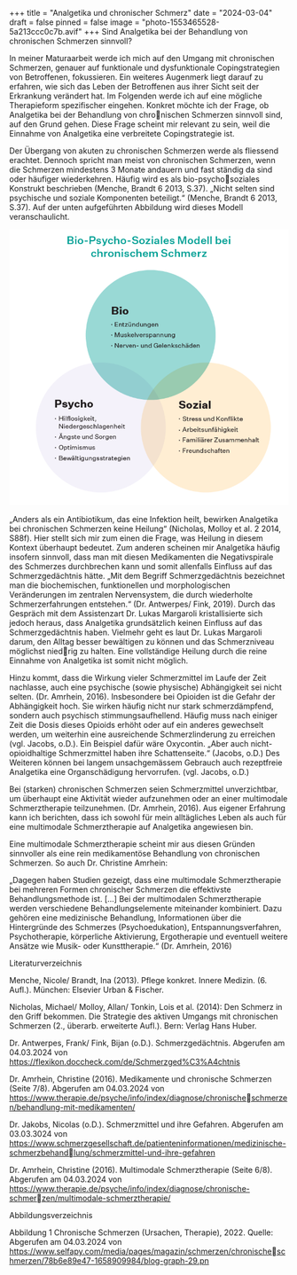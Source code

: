 +++
title = "Analgetika und chronischer Schmerz"
date = "2024-03-04"
draft = false
pinned = false
image = "photo-1553465528-5a213ccc0c7b.avif"
+++
Sind Analgetika bei der Behandlung von chronischen Schmerzen sinnvoll? 

In meiner Maturaarbeit werde ich mich auf den Umgang mit chronischen Schmerzen, genauer auf funktionale und dysfunktionale Copingstrategien von Betroffenen, fokussieren. Ein weiteres Augenmerk liegt darauf zu erfahren, wie sich das Leben der Betroffenen aus ihrer Sicht seit der Erkrankung verändert hat. Im Folgenden werde ich auf eine mögliche Therapieform spezifischer eingehen. Konkret möchte ich der Frage, ob Analgetika bei der Behandlung von chronischen Schmerzen sinnvoll sind, auf den Grund gehen. Diese Frage scheint mir relevant zu sein, weil die Einnahme von Analgetika eine verbreitete Copingstrategie ist. 

Der Übergang von akuten zu chronischen Schmerzen werde als fliessend erachtet. Dennoch spricht man meist von chronischen Schmerzen, wenn die Schmerzen mindestens 3 Monate andauern und fast ständig da sind oder häufiger wiederkehren. Häufig wird es als bio-psychosoziales Konstrukt beschrieben (Menche, Brandt 6 2013, S.37). „Nicht selten sind psychische und soziale Komponenten beteiligt.“ (Menche, Brandt 6 2013, S.37). Auf der unten aufgeführten Abbildung wird dieses Modell veranschaulicht.

![](blog-graph-29.png "Abbildung 1: Chronische Schmerzen (Ursachen, Therapie), 2022. (Quelle: selfapy.com)")

„Anders als ein Antibiotikum, das eine Infektion heilt, bewirken Analgetika bei chronischen Schmerzen keine Heilung“ (Nicholas, Molloy et al. 2 2014, S88f). Hier stellt sich mir zum einen die Frage, was Heilung in diesem Kontext überhaupt bedeutet. Zum anderen scheinen mir Analgetika häufig insofern sinnvoll, dass man mit diesen Medikamenten die Negativspirale des Schmerzes durchbrechen kann und somit allenfalls Einfluss auf das Schmerzgedächtnis hätte. „Mit dem Begriff Schmerzgedächtnis bezeichnet man die biochemischen, funktionellen und morphologischen Veränderungen im zentralen Nervensystem, die durch wiederholte Schmerzerfahrungen entstehen.“ (Dr. Antwerpes/ Fink, 2019). Durch das Gespräch mit dem Assistenzart Dr. Lukas Margaroli kristallisierte sich jedoch heraus, dass Analgetika grundsätzlich keinen Einfluss auf das Schmerzgedächtnis haben. Vielmehr geht es laut Dr. Lukas Margaroli darum, den Alltag besser bewältigen zu können und das Schmerzniveau möglichst niedrig zu halten. Eine vollständige Heilung durch die reine Einnahme von Analgetika ist somit nicht möglich.

Hinzu kommt, dass die Wirkung vieler Schmerzmittel im Laufe der Zeit nachlasse, auch eine psychische (sowie physische) Abhängigkeit sei nicht selten. (Dr. Amrhein, 2016). Insbesondere bei Opioiden ist die Gefahr der Abhängigkeit hoch. Sie wirken häufig nicht nur stark schmerzdämpfend, sondern auch psychisch stimmungsaufhellend. Häufig muss nach einiger Zeit die Dosis dieses Opioids erhöht oder auf ein anderes gewechselt werden, um weiterhin eine ausreichende Schmerzlinderung zu erreichen (vgl. Jacobs, o.D.). Ein Beispiel dafür wäre Oxycontin. „Aber auch nicht-opioidhaltige Schmerzmittel haben ihre Schattenseite.“ (Jacobs, o.D.) Des Weiteren können bei langem unsachgemässem Gebrauch auch rezeptfreie Analgetika eine Organschädigung hervorrufen. (vgl. Jacobs, o.D.) 

Bei (starken) chronischen Schmerzen seien Schmerzmittel unverzichtbar, um überhaupt eine Aktivität wieder aufzunehmen oder an einer multimodale Schmerztherapie teilzunehmen. (Dr. Amrhein, 2016). Aus eigener Erfahrung kann ich berichten, dass ich sowohl für mein alltägliches Leben als auch für eine multimodale Schmerztherapie auf Analgetika angewiesen bin.

Eine multimodale Schmerztherapie scheint mir aus diesen Gründen sinnvoller als eine rein medikamentöse Behandlung von chronischen Schmerzen. So auch Dr. Christine Amrhein:

„Dagegen haben Studien gezeigt, dass eine multimodale Schmerztherapie bei mehreren Formen chronischer Schmerzen die effektivste Behandlungsmethode ist. \[…] Bei der multimodalen Schmerztherapie werden verschiedene Behandlungselemente miteinander kombiniert. Dazu gehören eine medizinische Behandlung, Informationen über die Hintergründe des Schmerzes (Psychoedukation), Entspannungsverfahren, Psychotherapie, körperliche Aktivierung, Ergotherapie und eventuell weitere Ansätze wie Musik- oder Kunsttherapie.“ (Dr. Amrhein, 2016)



Literaturverzeichnis

Menche, Nicole/ Brandt, Ina (2013). Pflege konkret. Innere Medizin. (6. Aufl.). München: Elsevier Urban & Fischer. 

Nicholas, Michael/ Molloy, Allan/ Tonkin, Lois et al. (2014): Den Schmerz in den Griff bekommen. Die Strategie des aktiven Umgangs mit chronischen Schmerzen (2., überarb. erweiterte Aufl.). Bern: Verlag Hans Huber. 

Dr. Antwerpes, Frank/ Fink, Bijan (o.D.). Schmerzgedächtnis. Abgerufen am 04.03.2024 von https://flexikon.doccheck.com/de/Schmerzged%C3%A4chtnis 

Dr. Amrhein, Christine (2016). Medikamente und chronische Schmerzen (Seite 7/8). Abgerufen am 04.03.2024 von https://www.therapie.de/psyche/info/index/diagnose/chronischeschmerzen/behandlung-mit-medikamenten/ 

Dr. Jakobs, Nicolas (o.D.). Schmerzmittel und ihre Gefahren. Abgerufen am 03.03.3024 von https://www.schmerzgesellschaft.de/patienteninformationen/medizinische-schmerzbehandlung/schmerzmittel-und-ihre-gefahren 

Dr. Amrhein, Christine (2016). Multimodale Schmerztherapie (Seite 6/8). Abgerufen am 04.03.2024 von https://www.therapie.de/psyche/info/index/diagnose/chronische-schmerzen/multimodale-schmerztherapie/ 

Abbildungsverzeichnis 

Abbildung 1 Chronische Schmerzen (Ursachen, Therapie), 2022. Quelle: Abgerufen am 04.03.2024 von https://www.selfapy.com/media/pages/magazin/schmerzen/chronischeschmerzen/78b6e89e47-1658909984/blog-graph-29.pn